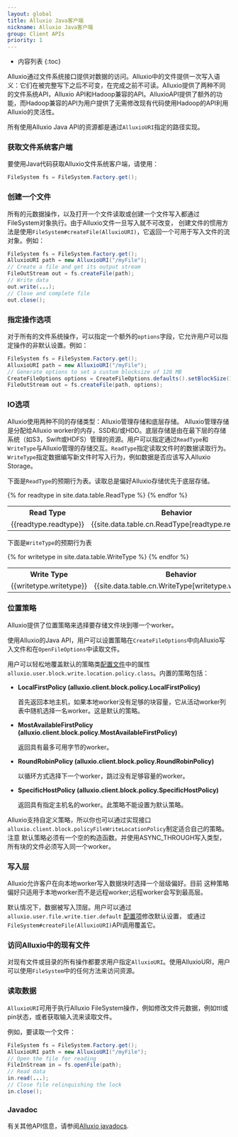 ```yaml
---
layout: global
title: Alluxio Java客户端
nickname: Alluxio Java客户端
group: Client APIs
priority: 1
---
```


* 内容列表
{:toc}

Alluxio通过文件系统接口提供对数据的访问。Alluxio中的文件提供一次写入语义：它们在被完整写下之后不可变，在完成之前不可读。Alluxio提供了两种不同的文件系统API，Alluxio API和Hadoop兼容的API。AlluxioAPI提供了额外的功能，而Hadoop兼容的API为用户提供了无需修改现有代码使用Hadoop的API利用Alluxio的灵活性。

所有使用Alluxio Java API的资源都是通过`AlluxioURI`指定的路径实现。

### 获取文件系统客户端

要使用Java代码获取Alluxio文件系统客户端，请使用：

```java
FileSystem fs = FileSystem.Factory.get();
```

### 创建一个文件

所有的元数据操作，以及打开一个文件读取或创建一个文件写入都通过FileSystem对象执行。由于Alluxio文件一旦写入就不可改变，
创建文件的惯用方法是使用`FileSystem#createFile(AlluxioURI)`，它返回一个可用于写入文件的流对象。例如：

```java
FileSystem fs = FileSystem.Factory.get();
AlluxioURI path = new AlluxioURI("/myFile");
// Create a file and get its output stream
FileOutStream out = fs.createFile(path);
// Write data
out.write(...);
// Close and complete file
out.close();
```

### 指定操作选项

对于所有的文件系统操作，可以指定一个额外的`options`字段，它允许用户可以指定操作的非默认设置。例如：

```java
FileSystem fs = FileSystem.Factory.get();
AlluxioURI path = new AlluxioURI("/myFile");
// Generate options to set a custom blocksize of 128 MB
CreateFileOptions options = CreateFileOptions.defaults().setBlockSize(128 * Constants.MB);
FileOutStream out = fs.createFile(path, options);
```

### IO选项

Alluxio使用两种不同的存储类型：Alluxio管理存储和底层存储。 Alluxio管理存储是分配给Alluxio worker的内存，SSD和/或HDD。底层存储是由在最下层的存储系统（如S3，Swift或HDFS）管理的资源。用户可以指定通过`ReadType`和`WriteType`与Alluxio管理的存储交互。`ReadType`指定读取文件时的数据读取行为。`WriteType`指定数据编写新文件时写入行为，例如数据是否应该写入Alluxio Storage。

下面是`ReadType`的预期行为表。读取总是偏好Alluxio存储优先于底层存储。

<table class="table table-striped">
<tr><th>Read Type</th><th>Behavior</th>
</tr>
{% for readtype in site.data.table.ReadType %}
<tr>
  <td>{{readtype.readtype}}</td>
  <td>{{site.data.table.cn.ReadType[readtype.readtype]}}</td>
</tr>
{% endfor %}
</table>

下面是`WriteType`的预期行为表

<table class="table table-striped">
<tr><th>Write Type</th><th>Behavior</th>
</tr>
{% for writetype in site.data.table.WriteType %}
<tr>
  <td>{{writetype.writetype}}</td>
  <td>{{site.data.table.cn.WriteType[writetype.writetype]}}</td>
</tr>
{% endfor %}
</table>

### 位置策略

Alluxio提供了位置策略来选择要存储文件块到哪一个worker。

使用Alluxio的Java API，用户可以设置策略在`CreateFileOptions`中向Alluxio写入文件和在`OpenFileOptions`中读取文件。

用户可以轻松地覆盖默认的策略类[配置文件](Configuration-Settings.html)中的属性`alluxio.user.block.write.location.policy.class`。内置的策略包括：

* **LocalFirstPolicy (alluxio.client.block.policy.LocalFirstPolicy)**

    首先返回本地主机，如果本地worker没有足够的块容量，它从活动worker列表中随机选择一名worker。这是默认的策略。

* **MostAvailableFirstPolicy (alluxio.client.block.policy.MostAvailableFirstPolicy)**

    返回具有最多可用字节的worker。

* **RoundRobinPolicy (alluxio.client.block.policy.RoundRobinPolicy)**

    以循环方式选择下一个worker，跳过没有足够容量的worker。

* **SpecificHostPolicy (alluxio.client.block.policy.SpecificHostPolicy)**

    返回具有指定主机名的worker。此策略不能设置为默认策略。

Alluxio支持自定义策略，所以你也可以通过实现接口`alluxio.client.block.policyFileWriteLocationPolicy`制定适合自己的策略。注意
默认策略必须有一个空的构造函数。并使用ASYNC_THROUGH写入类型，所有块的文件必须写入同一个worker。

### 写入层

Alluxio允许客户在向本地worker写入数据块时选择一个层级偏好。目前
这种策略偏好只适用于本地worker而不是远程worker;远程worker会写到最高层。

默认情况下，数据被写入顶层。用户可以通过`alluxio.user.file.write.tier.default` [配置项](Configuration-Settings.html)修改默认设置，
或通过`FileSystem#createFile(AlluxioURI)`API调用覆盖它。

### 访问Alluxio中的现有文件

对现有文件或目录的所有操作都要求用户指定`AlluxioURI`。使用AlluxioURI，用户可以使用`FileSystem`中的任何方法来访问资源。

### 读取数据

`AlluxioURI`可用于执行Alluxio FileSystem操作，例如修改文件元数据，例如ttl或pin状态，或者获取输入流来读取文件。

例如，要读取一个文件：

```java
FileSystem fs = FileSystem.Factory.get();
AlluxioURI path = new AlluxioURI("/myFile");
// Open the file for reading
FileInStream in = fs.openFile(path);
// Read data
in.read(...);
// Close file relinquishing the lock
in.close();
```

### Javadoc

有关其他API信息，请参阅[Alluxio javadocs](http://www.alluxio.org/javadoc/{{site.ALLUXIO_MAJOR_VERSION}}/index.html).
